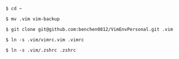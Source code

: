 `$ cd ~`

`$ mv .vim vim-backup`

`$ git clone git@github.com:benchen0812/VimEnvPersonal.git .vim`

`$ ln -s .vim/vimrc.vim .vimrc`

`$ ln -s .vim/.zshrc .zshrc`
